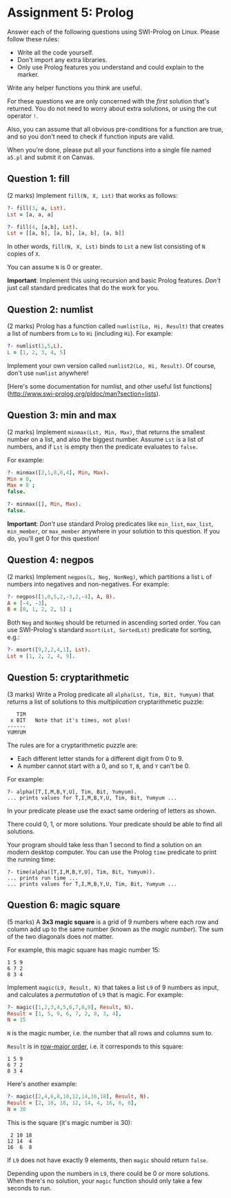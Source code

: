 # Assignment 5: Prolog

Answer each of the following questions using SWI-Prolog on Linux. Please
follow these rules:

- Write all the code yourself.
- Don't import any extra libraries.
- Only use Prolog features you understand and could explain to the marker. 

Write any helper functions you think are useful.

For these questions we are only concerned with the *first* solution that's
returned. You do not need to worry about extra solutions, or using the cut
operator `!`.

Also, you can assume that all obvious pre-conditions for a function are true,
and so you don't need to check if function inputs are valid.

When you're done, please put all your functions into a single file named
`a5.pl` and submit it on Canvas.


## Question 1: fill

(2 marks) Implement `fill(N, X, Lst)` that works as follows:

```prolog
?- fill(3, a, Lst).
Lst = [a, a, a]

?- fill(4, [a,b], Lst).
Lst = [[a, b], [a, b], [a, b], [a, b]]
```

In other words, `fill(N, X, Lst)` binds to `Lst` a new list
consisting of `N` copies of `X`.

You can assume `N` is 0 or greater.

**Important**: Implement this using recursion and basic Prolog features.
*Don't* just call standard predicates that do the work for you.


## Question 2: numlist

(2 marks) Prolog has a function called `numlist(Lo, Hi, Result)` that creates
a list of numbers from `Lo` to `Hi` (including `Hi`). For example:

```prolog
?- numlist(1,5,L).
L = [1, 2, 3, 4, 5]
```

Implement your own version called `numlist2(Lo, Hi, Result)`. Of course, don't
use `numlist` anywhere!

[Here's some documentation for numlist, and other useful list functions]
(http://www.swi-prolog.org/pldoc/man?section=lists).


## Question 3: min and max

(2 marks) Implement `minmax(Lst, Min, Max)`, that returns the smallest number
on a list, and also the biggest number. Assume `Lst` is a list of numbers, and
if `Lst` is empty then the predicate evaluates to `false`.

For example:

```prolog
?- minmax([2,1,8,0,4], Min, Max).
Min = 0,
Max = 8 ;
false.

?- minmax([], Min, Max).
false.
```

**Important**: *Don't* use standard Prolog predicates like `min_list`,
`max_list`, `min_member`, or `max_member` anywhere in your solution to this
question. If you do, you'll get 0 for this question!


## Question 4: negpos

(2 marks) Implement `negpos(L, Neg, NonNeg)`, which partitions a list `L` of
numbers into negatives and non-negatives. For example:

```prolog
?- negpos([1,0,5,2,-3,2,-4], A, B).
A = [-4, -3],
B = [0, 1, 2, 2, 5] ;
```

Both `Neg` and `NonNeg` should be returned in ascending sorted order. You can
use SWI-Prolog's standard `msort(Lst, SortedLst)` predicate for sorting, e.g.:

```prolog
?- msort([9,2,2,4,1], Lst).
Lst = [1, 2, 2, 4, 9].
```

## Question 5: cryptarithmetic

(3 marks) Write a Prolog predicate all `alpha(Lst, Tim, Bit, Yumyum)` that
returns a list of solutions to this *multiplication* cryptarithmetic puzzle:

```
   TIM
 x BIT   Note that it's times, not plus!
------
YUMYUM
```

The rules are for a cryptarithmetic puzzle are:

- Each different letter stands for a different digit from 0 to 9.
- A number cannot start with a 0, and so `T`, `B`, and `Y` can't be 0.

For example:

```
?- alpha([T,I,M,B,Y,U], Tim, Bit, Yumyum).
... prints values for T,I,M,B,Y,U, Tim, Bit, Yumyum ...
```

In your predicate please use the exact same ordering of letters as shown.

There could 0, 1, or more solutions. Your predicate should be able to find all
solutions.

Your program should take less than 1 second to find a solution on an modern
desktop computer. You can use the Prolog `time` predicate to print the running
time:

```
?- time(alpha([T,I,M,B,Y,U], Tim, Bit, Yumyum)).
... prints run time ...
... prints values for T,I,M,B,Y,U, Tim, Bit, Yumyum ...
```

## Question 6: magic square

(5 marks) A **3x3 magic square** is a grid of 9 numbers where each row and
column add up to the same number (known as the *magic number*). The sum of the
two diagonals does *not* matter.

For example, this magic square has magic number 15:

```
1 5 9
6 7 2
8 3 4
```

Implement `magic(L9, Result, N)` that takes a list `L9` of 9 numbers as input,
and calculates a *permutation* of `L9` that is magic. For example:

```prolog
?- magic([1,2,3,4,5,6,7,8,9], Result, N).
Result = [1, 5, 9, 6, 7, 2, 8, 3, 4],
N = 15
```

`N` is the magic number, i.e. the number that all rows and columns sum to.

`Result` is in [row-major order](https://en.wikipedia.org/wiki/Row-_and_column-major_order), i.e. it corresponds to this square:

```
1 5 9
6 7 2
8 3 4
```

Here's another example:

```prolog
?- magic([2,4,6,8,10,12,14,16,18], Result, N).
Result = [2, 10, 18, 12, 14, 4, 16, 6, 8],
N = 30
```

This is the square (it's magic number is 30):

```
 2 10 18
12 14  4
16  6  8
```

If `L9` does not have exactly 9 elements, then `magic` should return `false`.

Depending upon the numbers in `L9`, there could be 0 or more solutions. When
there's no solution, your `magic` function should only take a few seconds to
run.
